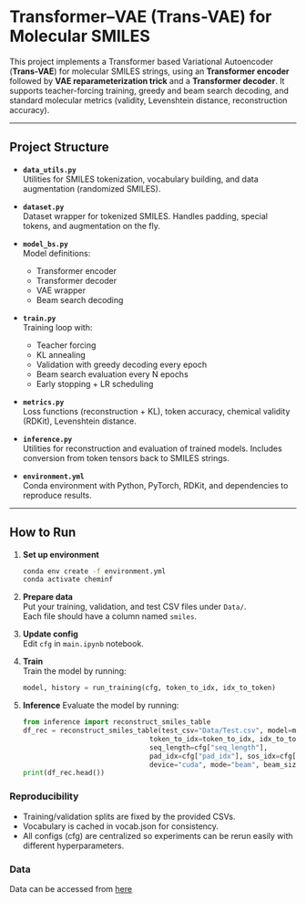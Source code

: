 # Transformer–VAE (Trans-VAE) for Molecular SMILES

This project implements a Transformer based Variational Autoencoder (**Trans-VAE**) for molecular SMILES strings, using an **Transformer encoder** followed by **VAE reparameterization trick** and a **Transformer decoder**. It supports teacher-forcing training, greedy and beam search decoding, and standard molecular metrics (validity, Levenshtein distance, reconstruction accuracy).

---

## Project Structure

- **`data_utils.py`**  
  Utilities for SMILES tokenization, vocabulary building, and data augmentation (randomized SMILES).

- **`dataset.py`**  
  Dataset wrapper for tokenized SMILES. Handles padding, special tokens, and augmentation on the fly.

- **`model_bs.py`**  
  Model definitions:
  - Transformer encoder
  - Transformer decoder
  - VAE wrapper
  - Beam search decoding

- **`train.py`**  
  Training loop with:
  - Teacher forcing  
  - KL annealing  
  - Validation with greedy decoding every epoch  
  - Beam search evaluation every N epochs  
  - Early stopping + LR scheduling

- **`metrics.py`**  
  Loss functions (reconstruction + KL), token accuracy, chemical validity (RDKit), Levenshtein distance.

- **`inference.py`**  
  Utilities for reconstruction and evaluation of trained models. Includes conversion from token tensors back to SMILES strings.

- **`environment.yml`**  
  Conda environment with Python, PyTorch, RDKit, and dependencies to reproduce results.

---

## How to Run

1. **Set up environment**
   ```bash
   conda env create -f environment.yml
   conda activate cheminf

2. **Prepare data**  
Put your training, validation, and test CSV files under `Data/`.  
Each file should have a column named `smiles`.

3. **Update config**  
Edit `cfg` in `main.ipynb` notebook.

4. **Train**  
Train the model by running:
   ```python
   model, history = run_training(cfg, token_to_idx, idx_to_token)

5. **Inference**
   Evaluate the model by running:
   ```python
   from inference import reconstruct_smiles_table
   df_rec = reconstruct_smiles_table(test_csv="Data/Test.csv", model=model,
                                  token_to_idx=token_to_idx, idx_to_token=idx_to_token,
                                  seq_length=cfg["seq_length"],
                                  pad_idx=cfg["pad_idx"], sos_idx=cfg["sos_idx"], eos_idx=cfg["eos_idx"],
                                  device="cuda", mode="beam", beam_size=cfg["beam_size"])
   print(df_rec.head())

### Reproducibility
- Training/validation splits are fixed by the provided CSVs.
-	Vocabulary is cached in vocab.json for consistency.
-	All configs (cfg) are centralized so experiments can be rerun easily with different hyperparameters.

### Data
Data can be accessed from [here](https://drive.google.com/drive/folders/1DPeCl15xXv-mPysPgoZz5EAOHKTJ6_kI?usp=sharing)
